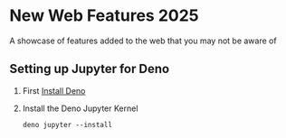 # New Web Features 2025

A showcase of features added to the web that you may not be aware of

## Setting up Jupyter for Deno

1. First [Install Deno](https://docs.deno.com/runtime/fundamentals/installation)

1. Install the Deno Jupyter Kernel
   ```pwsh
   deno jupyter --install
   ```

